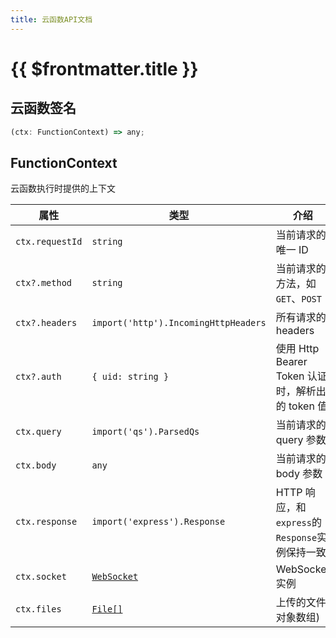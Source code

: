 ```yaml
---
title: 云函数API文档
---
```


# {{ $frontmatter.title }}

## 云函数签名

```typescript
(ctx: FunctionContext) => any;
```

## FunctionContext

云函数执行时提供的上下文

| 属性            | 类型                                                                      | 介绍                                             |
| --------------- | ------------------------------------------------------------------------- | ------------------------------------------------ |
| `ctx.requestId` | `string`                                                                  | 当前请求的唯一 ID                                |
| `ctx?.method`   | `string`                                                                  | 当前请求的方法，如`GET`、`POST`                  |
| `ctx?.headers`  | `import('http').IncomingHttpHeaders`                                      | 所有请求的 headers                               |
| `ctx?.auth`     | `{ uid: string }`                                                         | 使用 Http Bearer Token 认证时，解析出的 token 值 |
| `ctx.query`     | `import('qs').ParsedQs`                                                   | 当前请求的 query 参数                            |
| `ctx.body`      | `any`                                                                     | 当前请求的 body 参数                             |
| `ctx.response`  | `import('express').Response`                                              | HTTP 响应，和`express`的`Response`实例保持一致   |
| `ctx.socket`    | [`WebSocket`](https://developer.mozilla.org/zh-CN/docs/Web/API/WebSocket) | WebSocket 实例                                   |
| `ctx.files`     | [`File[]`](https://developer.mozilla.org/zh-CN/docs/Web/API/File)         | 上传的文件对象数组)                              |
